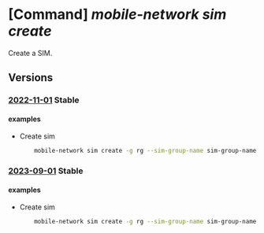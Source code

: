 # [Command] _mobile-network sim create_

Create a SIM.

## Versions

### [2022-11-01](/Resources/mgmt-plane/L3N1YnNjcmlwdGlvbnMve30vcmVzb3VyY2Vncm91cHMve30vcHJvdmlkZXJzL21pY3Jvc29mdC5tb2JpbGVuZXR3b3JrL3NpbWdyb3Vwcy97fS9zaW1zL3t9/2022-11-01.xml) **Stable**

<!-- mgmt-plane /subscriptions/{}/resourcegroups/{}/providers/microsoft.mobilenetwork/simgroups/{}/sims/{} 2022-11-01 -->

#### examples

- Create sim
    ```bash
        mobile-network sim create -g rg --sim-group-name sim-group-name -n sim-name --international-msi 0000000000 --operator-key-code 00000000000000000000000000000000 --authentication-key 00000000000000000000000000000000
    ```

### [2023-09-01](/Resources/mgmt-plane/L3N1YnNjcmlwdGlvbnMve30vcmVzb3VyY2Vncm91cHMve30vcHJvdmlkZXJzL21pY3Jvc29mdC5tb2JpbGVuZXR3b3JrL3NpbWdyb3Vwcy97fS9zaW1zL3t9/2023-09-01.xml) **Stable**

<!-- mgmt-plane /subscriptions/{}/resourcegroups/{}/providers/microsoft.mobilenetwork/simgroups/{}/sims/{} 2023-09-01 -->

#### examples

- Create sim
    ```bash
        mobile-network sim create -g rg --sim-group-name sim-group-name -n sim-name --international-msi 0000000000 --operator-key-code 00000000000000000000000000000000 --authentication-key 00000000000000000000000000000000
    ```
